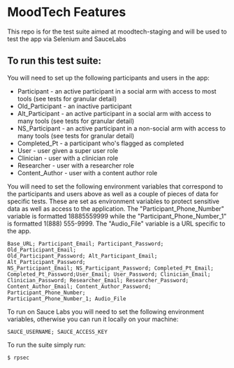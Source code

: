 MoodTech Features
===========

This repo is for the test suite aimed at moodtech-staging and will be used to 
test the app via Selenium and SauceLabs

## To run this test suite:

You will need to set up the following participants and users in the app:

  * Participant - an active participant in a social arm with access to most 
  tools (see tests for granular detail)
  * Old_Participant - an inactive participant 
  * Alt_Participant - an active participant in a social arm with access to 
  many tools (see tests for granular detail)
  * NS_Participant - an active participant in a non-social arm with access to 
  many tools (see tests for granular detail)
  * Completed_Pt - a participant who's flagged as completed
  * User - user given a super user role
  * Clinician - user with a clinician role
  * Researcher - user with a researcher role
  * Content_Author - user with a content author role

You will need to set the following environment variables that correspond to 
the participants and users above as well as a couple of pieces of data for 
specific tests. These are set as environment variables to protect sensitive 
data as well as access to the application. The  "Participant_Phone_Number" 
variable is formatted 18885559999 while the "Participant_Phone_Number_1" 
is formatted 1(888) 555-9999. The "Audio_File" variable is a URL specific to 
the app. 

    Base_URL; Participant_Email; Participant_Password; Old_Participant_Email;
    Old_Participant_Password; Alt_Participant_Email; Alt_Participant_Password; 
    NS_Participant_Email; NS_Participant_Password; Completed_Pt_Email; 
    Completed_Pt_Password;User_Email; User_Password; Clinician_Email; 
    Clinician_Password; Researcher_Email; Researcher_Password; 
    Content_Author_Email; Content_Author_Password; Participant_Phone_Number;
    Participant_Phone_Number_1; Audio_File

To run on Sauce Labs you will need to set the following environment variables, 
otherwise you can run it locally on your machine:

    SAUCE_USERNAME; SAUCE_ACCESS_KEY

To run the suite simply run:

    $ rpsec